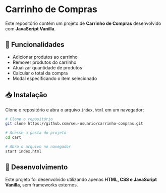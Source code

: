 # Carrinho de Compras

Este repositório contém um projeto de **Carrinho de Compras** desenvolvido com **JavaScript Vanilla**.

## 📌 Funcionalidades

- Adicionar produtos ao carrinho
- Remover produtos do carrinho
- Atualizar quantidade de produtos
- Calcular o total da compra
- Modal especificando o item selecionado

## 📥 Instalação

Clone o repositório e abra o arquivo `index.html` em um navegador:

```sh
# Clone o repositório
git clone https://github.com/seu-usuario/carrinho-compras.git

# Acesse a pasta do projeto
cd cart

# Abra o arquivo no navegador
start index.html
```

## 🚀 Desenvolvimento

Este projeto foi desenvolvido utilizando apenas **HTML, CSS e JavaScript Vanilla**, sem frameworks externos.

